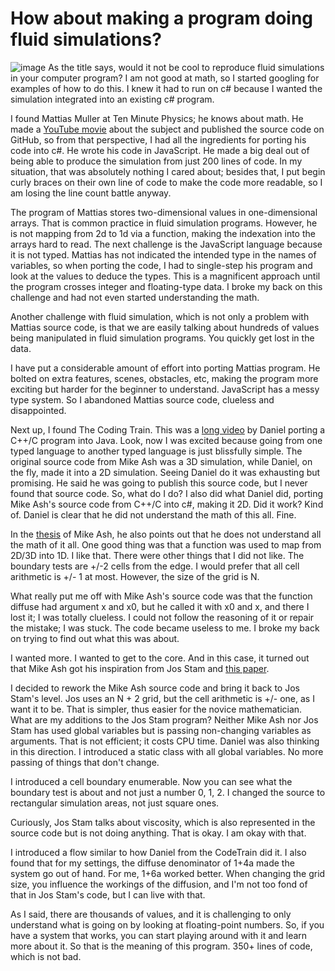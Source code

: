 # How about making a program doing fluid simulations?
![image](https://github.com/jensmalmgren/fluid-simulations-in-c-/assets/20211468/0db24f7b-7bb0-48b1-813d-595dee767d34)
As the title says, would it not be cool to reproduce fluid simulations in your computer program? I am not good at math, so I started googling for examples of how to do this. I knew it had to run on c# because I wanted the simulation integrated into an existing c# program.

I found Mattias Muller at Ten Minute Physics; he knows about math. He made a [YouTube movie](https://www.youtube.com/watch?v=iKAVRgIrUOU) about the subject and published the source code on GitHub, so from that perspective, I had all the ingredients for porting his code into c#. He wrote his code in JavaScript. He made a big deal out of being able to produce the simulation from just 200 lines of code. In my situation, that was absolutely nothing I cared about; besides that, I put begin curly braces on their own line of code to make the code more readable, so I am losing the line count battle anyway.

The program of Mattias stores two-dimensional values in one-dimensional arrays. That is common practice in fluid simulation programs. However, he is not mapping from 2d to 1d via a function, making the indexation into the arrays hard to read. The next challenge is the JavaScript language because it is not typed. Mattias has not indicated the intended type in the names of variables, so when porting the code, I had to single-step his program and look at the values to deduce the types. This is a magnificent approach until the program crosses integer and floating-type data. I broke my back on this challenge and had not even started understanding the math.

Another challenge with fluid simulation, which is not only a problem with Mattias source code, is that we are easily talking about hundreds of values being manipulated in fluid simulation programs. You quickly get lost in the data.

I have put a considerable amount of effort into porting Mattias program. He bolted on extra features, scenes, obstacles, etc, making the program more exciting but harder for the beginner to understand. JavaScript has a messy type system. So I abandoned Mattias source code, clueless and disappointed.

Next up, I found The Coding Train. This was a [long video](https://www.youtube.com/watch?v=alhpH6ECFvQ) by Daniel porting a C++/C program into Java. Look, now I was excited because going from one typed language to another typed language is just blissfully simple. The original source code from Mike Ash was a 3D simulation, while Daniel, on the fly, made it into a 2D simulation. Seeing Daniel do it was exhausting but promising. He said he was going to publish this source code, but I never found that source code. So, what do I do? I also did what Daniel did, porting Mike Ash's source code from C++/C into c#, making it 2D. Did it work? Kind of. Daniel is clear that he did not understand the math of this all. Fine.

In the [thesis](https://mikeash.com/pyblog/fluid-simulation-for-dummies.html) of Mike Ash, he also points out that he does not understand all the math of it all. One good thing was that a function was used to map from 2D/3D into 1D. I like that. There were other things that I did not like. The boundary tests are +/-2 cells from the edge. I would prefer that all cell arithmetic is +/- 1 at most. However, the size of the grid is N.

What really put me off with Mike Ash's source code was that the function diffuse had argument x and x0, but he called it with x0 and x, and there I lost it; I was totally clueless. I could not follow the reasoning of it or repair the mistake; I was stuck. The code became useless to me. I broke my back on trying to find out what this was about.

I wanted more. I wanted to get to the core. And in this case, it turned out that Mike Ash got his inspiration from Jos Stam and [this paper](https://www.dgp.toronto.edu/public_user/stam/reality/Research/pdf/GDC03.pdf).

I decided to rework the Mike Ash source code and bring it back to Jos Stam's level. Jos uses an N + 2 grid, but the cell arithmetic is +/- one, as I want it to be. That is simpler, thus easier for the novice mathematician.
What are my additions to the Jos Stam program? Neither Mike Ash nor Jos Stam has used global variables but is passing non-changing variables as arguments. That is not efficient; it costs CPU time. Daniel was also thinking in this direction. I introduced a static class with all global variables. No more passing of things that don't change.

I introduced a cell boundary enumerable. Now you can see what the boundary test is about and not just a number 0, 1, 2. I changed the source to rectangular simulation areas, not just square ones.

Curiously, Jos Stam talks about viscosity, which is also represented in the source code but is not doing anything. That is okay. I am okay with that.

I introduced a flow similar to how Daniel from the CodeTrain did it. I also found that for my settings, the diffuse denominator of 1+4a made the system go out of hand. For me, 1+6a worked better.
When changing the grid size, you influence the workings of the diffusion, and I'm not too fond of that in Jos Stam's code, but I can live with that.

As I said, there are thousands of values, and it is challenging to only understand what is going on by looking at floating-point numbers. So, if you have a system that works, you can start playing around with it and learn more about it. So that is the meaning of this program. 350+ lines of code, which is not bad.
